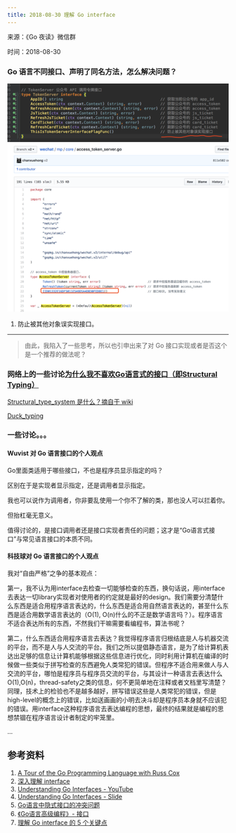```yaml
---
title: 2018-08-30 理解 Go interface
---
```

来源：《Go 夜读》微信群

时间：2018-08-30

### Go 语言不同接口、声明了同名方法，怎么解决问题？

![](../images/2018-08-30-interface.png)
![](../images/2018-08-30-interface2.png)

1. 防止被其他对象误实现接口。

----

>由此，我陷入了一些思考，所以也引申出来了对 Go 接口实现或者是否这个是一个推荐的做法呢？

### 网络上的一些讨论[为什么我不喜欢Go语言式的接口（即Structural Typing）](http://blog.zhaojie.me/2013/04/why-i-dont-like-go-style-interface-or-structural-typing.html)

[Structural_type_system 是什么？摘自于 wiki](https://en.wikipedia.org/wiki/Structural_type_system)

[Duck_typing](http://en.wikipedia.org/wiki/Duck_typing)

### 一些讨论。。。

#### Wuvist 对 Go 语言接口的个人观点

Go里面类适用于哪些接口，不也是程序员显示指定的吗？

区别在于是实现者显示指定，还是调用者显示指定。

我也可以说作为调用者，你非要乱使用一个你不了解的类，那也没人可以拦着你。

但抬杠毫无意义。

值得讨论的，是接口调用者还是接口实现者责任的问题；这才是“Go语言式接口”与常见语言接口的本质不同。

#### 科技球对 Go 语言接口的个人观点

我对“自由严格”之争的基本观点：

第一，我不认为用interface去检查一切能够检查的东西，换句话说，用interface去表达一切library实现者对使用者的约定就是最好的design。我们需要分清楚什么东西是适合用程序语言表达的，什么东西是适合用自然语言表达的，甚至什么东西是适合用数学语言表达的（O(1), O(n)什么的不正是数学语言吗？）。程序语言不适合表达所有的东西，不然我们干嘛需要看编程书，算法书呢？

第二，什么东西适合用程序语言去表达？我觉得程序语言归根结底是人与机器交流的平台，而不是人与人交流的平台。我们之所以提倡静态语言，是为了给计算机表达出足够的信息让计算机能够根据这些信息进行优化，同时利用计算机在编译的时候做一些类似于拼写检查的东西避免人类常犯的错误。但程序不适合用来做人与人交流的平台，哪怕是程序员与程序员交流的平台，与其设计一种语言去表达什么O(1),O(n)，thread-safety之类的信息，何不更简单地在注释或者文档里写清楚？同理，技术上的检验也不是越多越好，拼写错误这些是人类常犯的错误，但是high-level的概念上的错误，比如送画画的小明去决斗却是程序员本身就不应该犯的错误。用interface这种程序语言去表达编程的思想，最终的结果就是编程的思想禁锢在程序语言设计者制定的牢笼里。

...

## 参考资料

1. [A Tour of the Go Programming Language with Russ Cox](http://www.youtube.com/watch?v=MzYZhh6gpI0)
2. [深入理解 interface](https://zhuanlan.zhihu.com/p/32926119)
3. [Understanding Go Interfaces - YouTube](https://www.youtube.com/watch?v=F4wUrj6pmSI)
4. [Understanding Go Interfaces - Slide](https://speakerdeck.com/campoy/understanding-the-interface)
5. [Go语言中隐式接口的冲突问题](https://my.oschina.net/chai2010/blog/416679)
6. [《Go语言高级编程》- 接口](https://github.com/chai2010/advanced-go-programming-book/blob/master/ch1-basic/ch1-04-func-method-interface.md#143-%E6%8E%A5%E5%8F%A3)
7. [理解 Go interface 的 5 个关键点](https://sanyuesha.com/2017/07/22/how-to-understand-go-interface/)